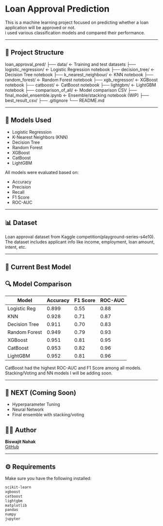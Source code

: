 # Loan Approval Prediction

This is a machine learning project focused on predicting whether a loan application will be approved or not.  
i used various classification models and compared their performance.

---

## 📁 Project Structure

loan_approval_pred/
├── data/ ← Training and test datasets
├── logistic_regression/ ← Logistic Regression notebook
├── decision_tree/ ← Decision Tree notebook
├── k_nearest_neighbour/ ← KNN notebook
├── random_forest/ ← Random Forest notebook
├── xgb_regressor/ ← XGBoost notebook
├── catboost/ ← CatBoost notebook
├── lightgbm/ ← LightGBM notebook
├── comparison_of_all/ ← Model comparison CSV
├── final_model_ensemble.ipynb ← Ensemble/stacking notebook (WIP)
├── best_result_csv/ 
├── .gitignore
└── README.md


---

## 🧠 Models Used

- Logistic Regression  
- K-Nearest Neighbors (KNN)  
- Decision Tree  
- Random Forest  
- XGBoost  
- CatBoost  
- LightGBM  

All models were evaluated based on:

- Accuracy
- Precision
- Recall
- F1 Score
- ROC-AUC

---

## 📊 Dataset

Loan approval dataset from Kaggle competition(playground-series-s4e10).  
The dataset includes applicant info like income, employment, loan amount, intent, etc.

---

## 🥇 Current Best Model
## 🔍 Model Comparison

| Model            | Accuracy | F1 Score | ROC-AUC |
|------------------|----------|----------|---------|
| Logistic Reg     | 0.899    | 0.55     | 0.88    |
| KNN              | 0.928    | 0.71     | 0.87    |
| Decision Tree    | 0.911    | 0.70     | 0.83    |
| Random Forest    | 0.949    | 0.79     | 0.93    |
| XGBoost          | 0.951    | 0.81     | 0.95    |
| CatBoost         | 0.953    | 0.82     | 0.96    |
| LightGBM         | 0.952    | 0.81     | 0.96    |

CatBoost had the highest ROC-AUC and F1 Score among all models.
Stacking/Voting and NN models I will be adding soon.

---

## 🚀 NEXT  (Coming Soon)

- Hyperparameter Tuning  
- Neural Network  
- Final ensemble with stacking/voting  


## 🙋‍♂️ Author

**Biswajit Nahak**  
[GitHub](https://github.com/Biswajitnahak2003)

---

## ⚙️ Requirements

Make sure you have the following installed:

```bash
scikit-learn
xgboost
catboost
lightgbm
matplotlib
pandas
numpy
jupyter
